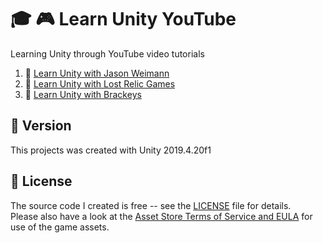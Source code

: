 # :mortar_board: :video_game: Learn Unity YouTube

Learning Unity through YouTube video tutorials

1. :notebook_with_decorative_cover: [Learn Unity with Jason Weimann](docs/Jason-Weimann.md)
2. :notebook_with_decorative_cover: [Learn Unity with Lost Relic Games](docs/Lost-Relic-Games.md)
3. :notebook_with_decorative_cover: [Learn Unity with Brackeys](docs/Lost-Relic-Games.md)

## :memo: Version

This projects was created with Unity 2019.4.20f1

## :page_with_curl: License

The source code I created is free -- see the [LICENSE](LICENSE) file for details.  
Please also have a look at the [Asset Store Terms of Service and EULA](https://unity3d.com/legal/as_terms) for use of the game assets.
